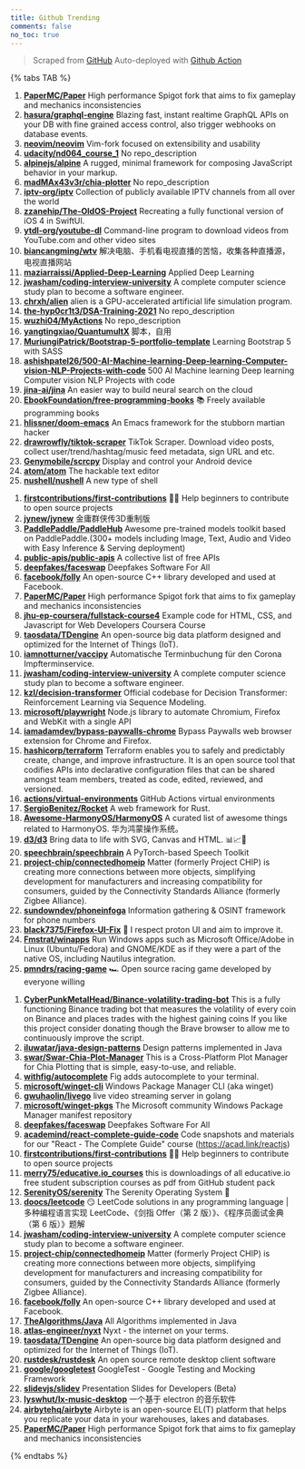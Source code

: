 ```yaml
---
title: Github Trending
comments: false
no_toc: true
---
```


> Scraped from [GitHub](https://github.com/trending)
Auto-deployed with [Github Action](https://docs.github.com/en/actions)

{% tabs TAB %}
<!-- tab Daily -->
1. [**PaperMC/Paper**](https://github.com/PaperMC/Paper)
High performance Spigot fork that aims to fix gameplay and mechanics inconsistencies
2. [**hasura/graphql-engine**](https://github.com/hasura/graphql-engine)
Blazing fast, instant realtime GraphQL APIs on your DB with fine grained access control, also trigger webhooks on database events.
3. [**neovim/neovim**](https://github.com/neovim/neovim)
Vim-fork focused on extensibility and usability
4. [**udacity/nd064_course_1**](https://github.com/udacity/nd064_course_1)
No repo_description
5. [**alpinejs/alpine**](https://github.com/alpinejs/alpine)
A rugged, minimal framework for composing JavaScript behavior in your markup.
6. [**madMAx43v3r/chia-plotter**](https://github.com/madMAx43v3r/chia-plotter)
No repo_description
7. [**iptv-org/iptv**](https://github.com/iptv-org/iptv)
Collection of publicly available IPTV channels from all over the world
8. [**zzanehip/The-OldOS-Project**](https://github.com/zzanehip/The-OldOS-Project)
Recreating a fully functional version of iOS 4 in SwiftUI.
9. [**ytdl-org/youtube-dl**](https://github.com/ytdl-org/youtube-dl)
Command-line program to download videos from YouTube.com and other video sites
10. [**biancangming/wtv**](https://github.com/biancangming/wtv)
解决电脑、手机看电视直播的苦恼，收集各种直播源，电视直播网站
11. [**maziarraissi/Applied-Deep-Learning**](https://github.com/maziarraissi/Applied-Deep-Learning)
Applied Deep Learning
12. [**jwasham/coding-interview-university**](https://github.com/jwasham/coding-interview-university)
A complete computer science study plan to become a software engineer.
13. [**chrxh/alien**](https://github.com/chrxh/alien)
alien is a GPU-accelerated artificial life simulation program.
14. [**the-hyp0cr1t3/DSA-Training-2021**](https://github.com/the-hyp0cr1t3/DSA-Training-2021)
No repo_description
15. [**wuzhi04/MyActions**](https://github.com/wuzhi04/MyActions)
No repo_description
16. [**yangtingxiao/QuantumultX**](https://github.com/yangtingxiao/QuantumultX)
脚本，自用
17. [**MuriungiPatrick/Bootstrap-5-portfolio-template**](https://github.com/MuriungiPatrick/Bootstrap-5-portfolio-template)
Learning Bootstrap 5 with SASS
18. [**ashishpatel26/500-AI-Machine-learning-Deep-learning-Computer-vision-NLP-Projects-with-code**](https://github.com/ashishpatel26/500-AI-Machine-learning-Deep-learning-Computer-vision-NLP-Projects-with-code)
500 AI Machine learning Deep learning Computer vision NLP Projects with code
19. [**jina-ai/jina**](https://github.com/jina-ai/jina)
An easier way to build neural search on the cloud
20. [**EbookFoundation/free-programming-books**](https://github.com/EbookFoundation/free-programming-books)
📚 Freely available programming books
21. [**hlissner/doom-emacs**](https://github.com/hlissner/doom-emacs)
An Emacs framework for the stubborn martian hacker
22. [**drawrowfly/tiktok-scraper**](https://github.com/drawrowfly/tiktok-scraper)
TikTok Scraper. Download video posts, collect user/trend/hashtag/music feed metadata, sign URL and etc.
23. [**Genymobile/scrcpy**](https://github.com/Genymobile/scrcpy)
Display and control your Android device
24. [**atom/atom**](https://github.com/atom/atom)
The hackable text editor
25. [**nushell/nushell**](https://github.com/nushell/nushell)
A new type of shell
<!-- endtab -->
<!-- tab Weekly -->
1. [**firstcontributions/first-contributions**](https://github.com/firstcontributions/first-contributions)
🚀✨ Help beginners to contribute to open source projects
2. [**jynew/jynew**](https://github.com/jynew/jynew)
金庸群侠传3D重制版
3. [**PaddlePaddle/PaddleHub**](https://github.com/PaddlePaddle/PaddleHub)
Awesome pre-trained models toolkit based on PaddlePaddle.(300+ models including Image, Text, Audio and Video with Easy Inference & Serving deployment)
4. [**public-apis/public-apis**](https://github.com/public-apis/public-apis)
A collective list of free APIs
5. [**deepfakes/faceswap**](https://github.com/deepfakes/faceswap)
Deepfakes Software For All
6. [**facebook/folly**](https://github.com/facebook/folly)
An open-source C++ library developed and used at Facebook.
7. [**PaperMC/Paper**](https://github.com/PaperMC/Paper)
High performance Spigot fork that aims to fix gameplay and mechanics inconsistencies
8. [**jhu-ep-coursera/fullstack-course4**](https://github.com/jhu-ep-coursera/fullstack-course4)
Example code for HTML, CSS, and Javascript for Web Developers Coursera Course
9. [**taosdata/TDengine**](https://github.com/taosdata/TDengine)
An open-source big data platform designed and optimized for the Internet of Things (IoT).
10. [**iamnotturner/vaccipy**](https://github.com/iamnotturner/vaccipy)
Automatische Terminbuchung für den Corona Impfterminservice.
11. [**jwasham/coding-interview-university**](https://github.com/jwasham/coding-interview-university)
A complete computer science study plan to become a software engineer.
12. [**kzl/decision-transformer**](https://github.com/kzl/decision-transformer)
Official codebase for Decision Transformer: Reinforcement Learning via Sequence Modeling.
13. [**microsoft/playwright**](https://github.com/microsoft/playwright)
Node.js library to automate Chromium, Firefox and WebKit with a single API
14. [**iamadamdev/bypass-paywalls-chrome**](https://github.com/iamadamdev/bypass-paywalls-chrome)
Bypass Paywalls web browser extension for Chrome and Firefox.
15. [**hashicorp/terraform**](https://github.com/hashicorp/terraform)
Terraform enables you to safely and predictably create, change, and improve infrastructure. It is an open source tool that codifies APIs into declarative configuration files that can be shared amongst team members, treated as code, edited, reviewed, and versioned.
16. [**actions/virtual-environments**](https://github.com/actions/virtual-environments)
GitHub Actions virtual environments
17. [**SergioBenitez/Rocket**](https://github.com/SergioBenitez/Rocket)
A web framework for Rust.
18. [**Awesome-HarmonyOS/HarmonyOS**](https://github.com/Awesome-HarmonyOS/HarmonyOS)
A curated list of awesome things related to HarmonyOS. 华为鸿蒙操作系统。
19. [**d3/d3**](https://github.com/d3/d3)
Bring data to life with SVG, Canvas and HTML. 📊📈🎉
20. [**speechbrain/speechbrain**](https://github.com/speechbrain/speechbrain)
A PyTorch-based Speech Toolkit
21. [**project-chip/connectedhomeip**](https://github.com/project-chip/connectedhomeip)
Matter (formerly Project CHIP) is creating more connections between more objects, simplifying development for manufacturers and increasing compatibility for consumers, guided by the Connectivity Standards Alliance (formerly Zigbee Alliance).
22. [**sundowndev/phoneinfoga**](https://github.com/sundowndev/phoneinfoga)
Information gathering & OSINT framework for phone numbers
23. [**black7375/Firefox-UI-Fix**](https://github.com/black7375/Firefox-UI-Fix)
🦊 I respect proton UI and aim to improve it.
24. [**Fmstrat/winapps**](https://github.com/Fmstrat/winapps)
Run Windows apps such as Microsoft Office/Adobe in Linux (Ubuntu/Fedora) and GNOME/KDE as if they were a part of the native OS, including Nautilus integration.
25. [**pmndrs/racing-game**](https://github.com/pmndrs/racing-game)
🏎 Open source racing game developed by everyone willing
<!-- endtab -->
<!-- tab Monthly -->
1. [**CyberPunkMetalHead/Binance-volatility-trading-bot**](https://github.com/CyberPunkMetalHead/Binance-volatility-trading-bot)
This is a fully functioning Binance trading bot that measures the volatility of every coin on Binance and places trades with the highest gaining coins If you like this project consider donating though the Brave browser to allow me to continuously improve the script.
2. [**iluwatar/java-design-patterns**](https://github.com/iluwatar/java-design-patterns)
Design patterns implemented in Java
3. [**swar/Swar-Chia-Plot-Manager**](https://github.com/swar/Swar-Chia-Plot-Manager)
This is a Cross-Platform Plot Manager for Chia Plotting that is simple, easy-to-use, and reliable.
4. [**withfig/autocomplete**](https://github.com/withfig/autocomplete)
Fig adds autocomplete to your terminal.
5. [**microsoft/winget-cli**](https://github.com/microsoft/winget-cli)
Windows Package Manager CLI (aka winget)
6. [**gwuhaolin/livego**](https://github.com/gwuhaolin/livego)
live video streaming server in golang
7. [**microsoft/winget-pkgs**](https://github.com/microsoft/winget-pkgs)
The Microsoft community Windows Package Manager manifest repository
8. [**deepfakes/faceswap**](https://github.com/deepfakes/faceswap)
Deepfakes Software For All
9. [**academind/react-complete-guide-code**](https://github.com/academind/react-complete-guide-code)
Code snapshots and materials for our "React - The Complete Guide" course (https://acad.link/reactjs)
10. [**firstcontributions/first-contributions**](https://github.com/firstcontributions/first-contributions)
🚀✨ Help beginners to contribute to open source projects
11. [**merry75/educative.io_courses**](https://github.com/merry75/educative.io_courses)
this is downloadings of all educative.io free student subscription courses as pdf from GitHub student pack
12. [**SerenityOS/serenity**](https://github.com/SerenityOS/serenity)
The Serenity Operating System 🐞
13. [**doocs/leetcode**](https://github.com/doocs/leetcode)
😏 LeetCode solutions in any programming language | 多种编程语言实现 LeetCode、《剑指 Offer（第 2 版）》、《程序员面试金典（第 6 版）》题解
14. [**jwasham/coding-interview-university**](https://github.com/jwasham/coding-interview-university)
A complete computer science study plan to become a software engineer.
15. [**project-chip/connectedhomeip**](https://github.com/project-chip/connectedhomeip)
Matter (formerly Project CHIP) is creating more connections between more objects, simplifying development for manufacturers and increasing compatibility for consumers, guided by the Connectivity Standards Alliance (formerly Zigbee Alliance).
16. [**facebook/folly**](https://github.com/facebook/folly)
An open-source C++ library developed and used at Facebook.
17. [**TheAlgorithms/Java**](https://github.com/TheAlgorithms/Java)
All Algorithms implemented in Java
18. [**atlas-engineer/nyxt**](https://github.com/atlas-engineer/nyxt)
Nyxt - the internet on your terms.
19. [**taosdata/TDengine**](https://github.com/taosdata/TDengine)
An open-source big data platform designed and optimized for the Internet of Things (IoT).
20. [**rustdesk/rustdesk**](https://github.com/rustdesk/rustdesk)
An open source remote desktop client software
21. [**google/googletest**](https://github.com/google/googletest)
GoogleTest - Google Testing and Mocking Framework
22. [**slidevjs/slidev**](https://github.com/slidevjs/slidev)
Presentation Slides for Developers (Beta)
23. [**lyswhut/lx-music-desktop**](https://github.com/lyswhut/lx-music-desktop)
一个基于 electron 的音乐软件
24. [**airbytehq/airbyte**](https://github.com/airbytehq/airbyte)
Airbyte is an open-source EL(T) platform that helps you replicate your data in your warehouses, lakes and databases.
25. [**PaperMC/Paper**](https://github.com/PaperMC/Paper)
High performance Spigot fork that aims to fix gameplay and mechanics inconsistencies
<!-- endtab -->
{% endtabs %}

